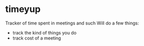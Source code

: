 # timeyup
Tracker of time spent in meetings and such
Will do a few things:
 - track the kind of things you do
 - track cost of a meeting